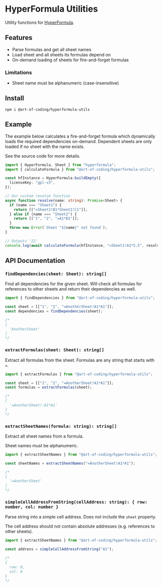 # HyperFormula Utilities

Utility functions for
[HyperFormula](https://handsontable.github.io/hyperformula/).

## Features

- Parse formulas and get all sheet names
- Load sheet and all sheets its formulas depend on
- On-demand loading of sheets for fire-and-forget formulas

### Limitations

- Sheet name must be alphanumeric (case-insensitive)

## Install

```
npm i @art-of-coding/hyperformula-utils
```

## Example

The example below calculates a fire-and-forget formula which dynamically loads
the required dependencies on-demand. Dependent sheets are only loaded if no
sheet with the name exists.

See the source code for more details.

```ts
import { HyperFormula, Sheet } from "hyperformula";
import { calculateFormula } from "@art-of-coding/hyperformula-utils";

const hfInstance = HyperFormula.buildEmpty({
  licenseKey: "gpl-v3",
});

// Our custom resolve function
async function resolve(name: string): Promise<Sheet> {
  if (name === "Sheet1") {
    return [["=Sheet2!B1*Sheet2!C1"]];
  } else if (name === "Sheet2") {
    return [["1", "2", "=A1*B1"]];
  }
  throw new Error(`Sheet "${name}" not found`);
}

// Outputs '22'
console.log(await calculateFormula(hfInstance, "=Sheet1!A1*5.5", resolve));
```

## API Documentation

### `findDependencies(sheet: Sheet): string[]`

Find all dependencies for the given sheet. Will check all formulas for
references to other sheets and return their dependencies as well.

```ts
import { findDependencies } from "@art-of-coding/hyperformula-utils";

const sheet = [["1", "2", "=AnotherSheet!A1*A1"]];
const dependencies = findDependencies(sheet);

/*
[
  'AnotherSheet'
]
*/
```

### `extractFormulas(sheet: Sheet): string[]`

Extract all formulas from the sheet. Formulas are any string that starts with
`=`.

```ts
import { extractFormulas } from "@art-of-coding/hyperformula-utils";

const sheet = [["1", "2", "=AnotherSheet!A1*A1"]];
const formulas = extractFormulas(sheet);

/*
[
  '=AnotherSheet!:A1*A1'
]
*/
```

### `extractSheetNames(formula: string): string[]`

Extract all sheet names from a formula.

Sheet names must be alphanumeric.

```ts
import { extractSheetNames } from "@art-of-coding/hyperformula-utils";

const sheetNames = extractSheetNames("=AnotherSheet!A1*A1");

/*
[
  '=AnotherSheet'
]
*/
```

### `simpleCellAddressFromString(cellAddress: string): { row: number, col: number }`

Parse string into a simple cell address. Does not include the `sheet` property.

The cell address should not contain absolute addresses (e.g. references to other
sheets).

```ts
import { extractSheetNames } from "@art-of-coding/hyperformula-utils";

const address = simpleCellAddressFromString("A1");

/*
{
  row: 0,
  col: 0
}
*/
```

